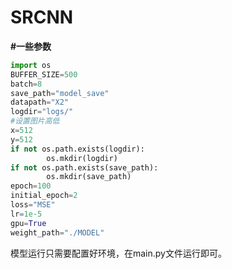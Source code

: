 # SRCNN

**#一些参数**

```python
import os
BUFFER_SIZE=500
batch=8
save_path="model_save"
datapath="X2"
logdir="logs/"
#设置图片高低
x=512
y=512
if not os.path.exists(logdir):
        os.mkdir(logdir)
if not os.path.exists(save_path):
        os.mkdir(save_path)
epoch=100
initial_epoch=2
loss="MSE"
lr=1e-5
gpu=True
weight_path="./MODEL"
```

模型运行只需要配置好环境，在main.py文件运行即可。

